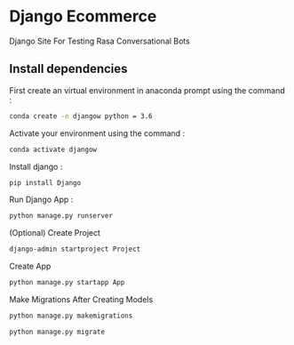 # Django Ecommerce
 Django Site For Testing Rasa Conversational Bots

## Install dependencies

First create an virtual environment in anaconda prompt using the command : 
```bash
conda create -n djangow python = 3.6
```
Activate your environment using the command :
```bash
conda activate djangow
```

Install django :
```bash
pip install Django
```
Run Django App :
```bash
python manage.py runserver
```

(Optional)
Create Project
```bash
django-admin startproject Project
```
Create App
```bash
python manage.py startapp App
```
Make Migrations After Creating Models
```bash
python manage.py makemigrations
```
```bash
python manage.py migrate
```